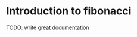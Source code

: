 # Introduction to fibonacci

TODO: write [great documentation](http://jacobian.org/writing/what-to-write/)
